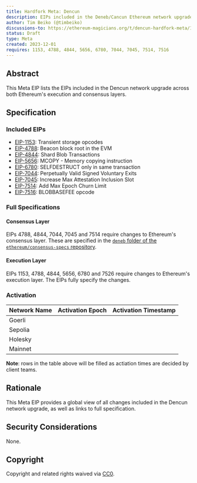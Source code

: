 ```yaml
---
title: Hardfork Meta: Dencun
description: EIPs included in the Deneb/Cancun Ethereum network upgrade.
author: Tim Beiko (@timbeiko)
discussions-to: https://ethereum-magicians.org/t/dencun-hardfork-meta/16924
status: Draft
type: Meta
created: 2023-12-01
requires: 1153, 4788, 4844, 5656, 6780, 7044, 7045, 7514, 7516
---
```


## Abstract

This Meta EIP lists the EIPs included in the Dencun network upgrade across both Ethereum's execution and consensus layers. 

## Specification

### Included EIPs 

* [EIP-1153](./eip-1153): Transient storage opcodes
* [EIP-4788](./eip-4788): Beacon block root in the EVM
* [EIP-4844](./eip-4844): Shard Blob Transactions 
* [EIP-5656](./eip-5656): MCOPY - Memory copying instruction
* [EIP-6780](./eip-6780): SELFDESTRUCT only in same transaction
* [EIP-7044](./eip-7044): Perpetually Valid Signed Voluntary Exits
* [EIP-7045](./eip-7045): Increase Max Attestation Inclusion Slot
* [EIP-7514](./eip-7514): Add Max Epoch Churn Limit
* [EIP-7516](./eip-7516): BLOBBASEFEE opcode

### Full Specifications 

#### Consensus Layer

EIPs 4788, 4844, 7044, 7045 and 7514 require changes to Ethereum's consensus layer. These are specified in the [`deneb` folder of the `ethereum/consensus-specs` repository](https://github.com/ethereum/consensus-specs/blob/dev/specs/deneb). 

#### Execution Layer

EIPs 1153, 4788, 4844, 5656, 6780 and 7526 require changes to Ethereum's execution layer. The EIPs fully specify the changes. 

### Activation 

| Network Name     | Activation Epoch | Activation Timestamp |
|------------------|------------------|----------------------|
| Goerli           |                  |                      |
| Sepolia          |                  |                      |
| Holesky          |                  |                      |
| Mainnet          |                  |                      |

**Note**: rows in the table above will be filled as actiation times are decided by client teams. 

## Rationale

This Meta EIP provides a global view of all changes included in the Dencun network upgrade, as well as links to full specification. 

## Security Considerations

None.

## Copyright

Copyright and related rights waived via [CC0](../LICENSE.md).

